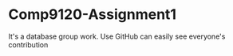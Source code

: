 # Comp9120-Assignment1
It's a database group work. Use GitHub can easily see everyone's contribution
